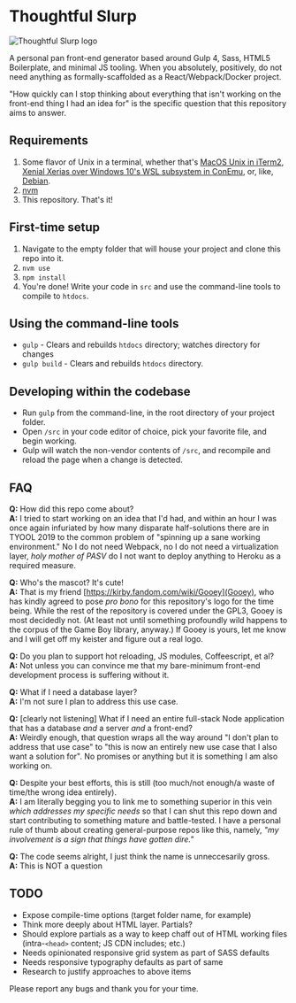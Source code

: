 # Thoughtful Slurp
![Thoughtful Slurp logo](https://i.imgur.com/x568fbD.png)

A personal pan front-end generator based around Gulp 4, Sass, HTML5 Boilerplate, and minimal JS tooling. When you absolutely, positively, do not need anything as formally-scaffolded as a React/Webpack/Docker project.

"How quickly can I stop thinking about everything that isn't working on the front-end thing I had an idea for" is the specific question that this repository aims to answer.

## Requirements
1. Some flavor of Unix in a terminal, whether that's [MacOS Unix in iTerm2](https://medium.com/@grace.m.nolan/terminal-for-beginners-e492ba10902a), [Xenial Xerias over Windows 10's WSL subsystem in ConEmu](http://wsl-guide.org/en/latest/installation.html), or, like, [Debian](https://i.imgur.com/8b7BmRw.gif).
2. [nvm](https://github.com/nvm-sh/nvm)
3. This repository. That's it!

## First-time setup
1. Navigate to the empty folder that will house your project and clone this repo into it.
2. `nvm use`
3. `npm install`
4. You're done! Write your code in `src` and use the command-line tools to compile to `htdocs`.

## Using the command-line tools
- `gulp` - Clears and rebuilds `htdocs` directory; watches directory for changes
- `gulp build` - Clears and rebuilds `htdocs` directory.

## Developing within the codebase
- Run `gulp` from the command-line, in the root directory of your project folder.
- Open `/src` in your code editor of choice, pick your favorite file, and begin working.
- Gulp will watch the non-vendor contents of `/src`, and recompile and reload the page when a change is detected.

## FAQ
**Q:** How did this repo come about?  
**A:** I tried to start working on an idea that I'd had, and within an hour I was once again infuriated by how many disparate half-solutions there are in TYOOL 2019 to the common problem of "spinning up a sane working environment." No I do not need Webpack, no I do not need a virtualization layer, _holy mother of PASV_ do I not want to deploy anything to Heroku as a required measure.

**Q:** Who's the mascot? It's cute!  
**A:** That is my friend [https://kirby.fandom.com/wiki/Gooey](Gooey), who has kindly agreed to pose _pro bono_ for this repository's logo for the time being. While the rest of the repository is covered under the GPL3, Gooey is most decidedly not. (At least not until something profoundly wild happens to the corpus of the Game Boy library, anyway.) If Gooey is yours, let me know and I will get off my keister and figure out a real logo.

**Q:** Do you plan to support hot reloading, JS modules, Coffeescript, et al?  
**A:** Not unless you can convince me that my bare-minimum front-end development process is suffering without it.

**Q:** What if I need a database layer?  
**A:** I'm not sure I plan to address this use case.

**Q:** \[clearly not listening\] What if I need an entire full-stack Node application that has a database _and_ a server _and_ a front-end?  
**A:** Weirdly enough, that question wraps all the way around "I don't plan to address that use case" to "this is now an entirely new use case that I also want a solution for". No promises or anything but it is something I am also working on.

**Q:** Despite your best efforts, this is still (too much/not enough/a waste of time/the wrong idea entirely).  
**A:** I am literally begging you to link me to something superior in this vein _which addresses my specific needs_ so that I can shut this repo down and start contributing to something mature and battle-tested. I have a personal rule of thumb about creating general-purpose repos like this, namely, _"my involvement is a sign that things have gotten dire."_

**Q:** The code seems alright, I just think the name is unneccesarily gross.  
**A:** This is NOT a question

## TODO
- Expose compile-time options (target folder name, for example)
- Think more deeply about HTML layer. Partials? 
- Should explore partials as a way to keep chaff out of HTML working files (intra-`<head>` content; JS CDN includes; etc.)
- Needs opinionated responsive grid system as part of SASS defaults
- Needs responsive typography defaults as part of same
- Research to justify approaches to above items

Please report any bugs and thank you for your time.
